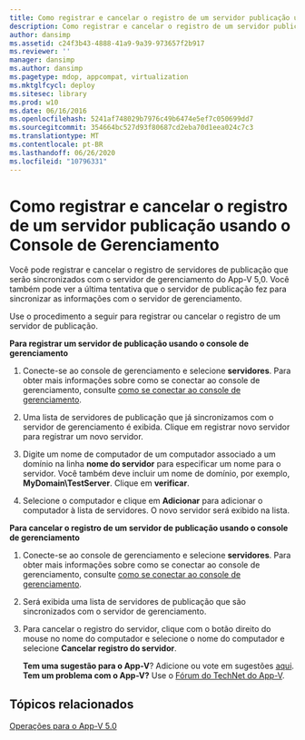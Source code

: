 ```yaml
---
title: Como registrar e cancelar o registro de um servidor publicação usando o Console de Gerenciamento
description: Como registrar e cancelar o registro de um servidor publicação usando o Console de Gerenciamento
author: dansimp
ms.assetid: c24f3b43-4888-41a9-9a39-973657f2b917
ms.reviewer: ''
manager: dansimp
ms.author: dansimp
ms.pagetype: mdop, appcompat, virtualization
ms.mktglfcycl: deploy
ms.sitesec: library
ms.prod: w10
ms.date: 06/16/2016
ms.openlocfilehash: 5241af748029b7976c49b6474e5ef7c050699dd7
ms.sourcegitcommit: 354664bc527d93f80687cd2eba70d1eea024c7c3
ms.translationtype: MT
ms.contentlocale: pt-BR
ms.lasthandoff: 06/26/2020
ms.locfileid: "10796331"
---
```

# Como registrar e cancelar o registro de um servidor publicação usando o Console de Gerenciamento


Você pode registrar e cancelar o registro de servidores de publicação que serão sincronizados com o servidor de gerenciamento do App-V 5,0. Você também pode ver a última tentativa que o servidor de publicação fez para sincronizar as informações com o servidor de gerenciamento.

Use o procedimento a seguir para registrar ou cancelar o registro de um servidor de publicação.

**Para registrar um servidor de publicação usando o console de gerenciamento**

1.  Conecte-se ao console de gerenciamento e selecione **servidores**. Para obter mais informações sobre como se conectar ao console de gerenciamento, consulte [como se conectar ao console de gerenciamento](how-to-connect-to-the-management-console-beta.md).

2.  Uma lista de servidores de publicação que já sincronizamos com o servidor de gerenciamento é exibida. Clique em registrar novo servidor para registrar um novo servidor.

3.  Digite um nome de computador de um computador associado a um domínio na linha **nome do servidor** para especificar um nome para o servidor. Você também deve incluir um nome de domínio, por exemplo, **MyDomain\\TestServer**. Clique em **verificar**.

4.  Selecione o computador e clique em **Adicionar** para adicionar o computador à lista de servidores. O novo servidor será exibido na lista.

**Para cancelar o registro de um servidor de publicação usando o console de gerenciamento**

1.  Conecte-se ao console de gerenciamento e selecione **servidores**. Para obter mais informações sobre como se conectar ao console de gerenciamento, consulte [como se conectar ao console de gerenciamento](how-to-connect-to-the-management-console-beta.md).

2.  Será exibida uma lista de servidores de publicação que são sincronizados com o servidor de gerenciamento.

3.  Para cancelar o registro do servidor, clique com o botão direito do mouse no nome do computador e selecione o nome do computador e selecione **Cancelar registro do servidor**.

    **Tem uma sugestão para o App-V**? Adicione ou vote em sugestões [aqui](http://appv.uservoice.com/forums/280448-microsoft-application-virtualization). **Tem um problema com o App-V?** Use o [Fórum do TechNet do App-V](https://social.technet.microsoft.com/Forums/home?forum=mdopappv).

## Tópicos relacionados


[Operações para o App-V 5.0](operations-for-app-v-50.md)

 

 





